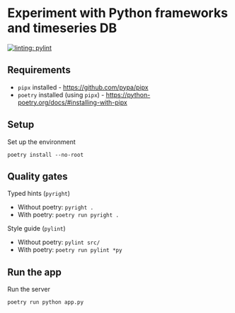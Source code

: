 
# Experiment with Python frameworks and timeseries DB

[![linting: pylint](https://img.shields.io/badge/linting-pylint-yellowgreen)](https://github.com/pylint-dev/pylint)

## Requirements

- `pipx` installed - https://github.com/pypa/pipx
- `poetry` installed (using `pipx`) - https://python-poetry.org/docs/#installing-with-pipx

## Setup

Set up the environment

`poetry install --no-root`

## Quality gates

Typed hints (`pyright`)

- Without poetry: `pyright .`
- With poetry: `poetry run pyright .`

Style guide (`pylint`)

- Without poetry: `pylint src/`
- With poetry: `poetry run pylint *py`

## Run the app

Run the server

`poetry run python app.py`